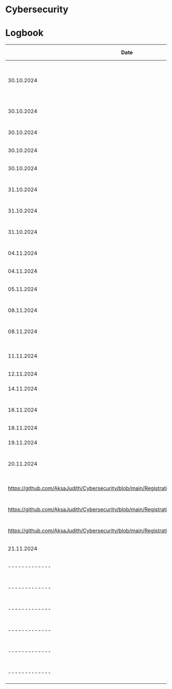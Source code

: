 # Cybersecurity
# Logbook

| Date  | Used hours | Subject(s)  | Output |
| ------------- | ------------- | ------------- | ------------- |
| 30.10.2024  | 0,5  | Cisco Introduction to Cybersecurity | My Knowledge Check and Course Navigation Tutorial |
| 30.10.2024  | 2 | Cisco Introduction to Cybersecurity | Chapter 1, Quiz done |
| 30.10.2024  | 2 | Cisco Introduction to Cybersecurity | Chapter 2, Quiz done |
| 30.10.2024  | 2 | Cybersecurity kick-off lecture | Online lecture |
| 30.10.2024  | 2 | Cisco Introduction to Cybersecurity | Chapter 3, Quiz done |
| 31.10.2024  | 2 | Cisco Introduction to Cybersecurity | Chapter 4, Quiz done |
| 31.10.2024  | 1 | Cisco Introduction to Cybersecurity | Chapter 5, Quiz done |
| 31.10.2024  | 1 | Cisco Introduction to Cybersecurity | Course Final Exam |
| 04.11.2024 | 1,5 | Cybersecurity lecture, intro to PortSwigger | Online lecture |
| 04.11.2024 | 0,5 | PortSwigger | Tilin luonti ja tutustuminen |
| 05.11.2024 | 2 | Portswigger, SQL injection and Burp Suite | SQL injection lab 1 & lab 2 |
| 08.11.2024 | 2 | Portswigger, Burp, Authentication | Authentication vulnerabilities lab 1 & lab 2 |
| 08.11.2024 | 2 | Portswigger, Burp, Access Control | Access Control lab 1 & lab 2 |
| 11.11.2024 | 2 | Cybersecurity lecture, intro to Booking System Project | Online lecture |
| 12.11.2024 | 1 | Network Security | Self study |
| 14.11.2024 | 3 | Network Security, attacks and mitigation | Self Study |
| 16.11.2024 | 5 | Bookingsystem, VSC, ZAP, Docker, PS | First ZAP report |
| 18.11.2024 | 1 | Bookingsystem, phase 1 | Phase 1 task |
| 19.11.2024 | 1 | Bookingsystem, phase 1 | Phase 1 task |
| 20.11.2024 | 2 | Bookingsystem, phase 1 | Phase 1 task, First Registration report |
| https://github.com/AksaJudith/Cybersecurity/blob/main/Registration_page_first_test.md | First Register repo | splitting app.js to routes>register.js | ------------- |
| https://github.com/AksaJudith/Cybersecurity/blob/main/Registration_after_fix_Report-.md | Second Register repo | static/styles.css in use | ------------- |
| https://github.com/AksaJudith/Cybersecurity/blob/main/Registration_after_second_fix_Report-.md | Third Register repo | after fixes | ------------- |
| 21.11.2024 | 2 | Booking system, phase 1 | Phase 1 task done |
| ------------- | ------------- | ------------- | ------------- |
| ------------- | ------------- | ------------- | ------------- |
| ------------- | ------------- | ------------- | ------------- |
| ------------- | ------------- | ------------- | ------------- |
| ------------- | ------------- | ------------- | ------------- |
| ------------- | ------------- | ------------- | ------------- |